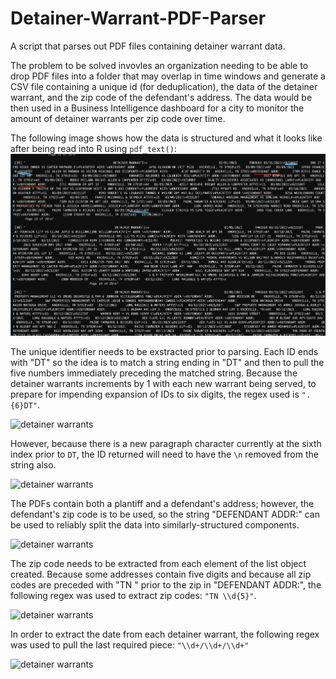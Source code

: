 # Detainer-Warrant-PDF-Parser
A script that parses out PDF files containing detainer warrant data. 

The problem to be solved invovles an organization needing to be able to drop PDF files into a folder that may overlap in time windows and generate a CSV file containing a unique id (for deduplication), the data of the detainer warrant, and the zip code of the defendant's address. The data would be then used in a Business Intelligence dashboard for a city to monitor the amount of detainer warrants per zip code over time. 

The following image shows how the data is structured and what it looks like after being read into R using `pdf_text()`:
![detainer warrants](https://github.com/ThomasPepperz/Detainer-Warrant-PDF-Parser/blob/main/images/ex1.png?raw=true)

The unique identifier needs to be exstracted prior to parsing. Each ID ends with "DT" so the idea is to match a string ending in "DT" and then to pull the five numbers immediately preceding the matched string. Because the detainer warrants increments by 1 with each new warrant being served, to prepare for impending expansion of IDs to six digits, the regex used is `".{6}DT"`. 

![detainer warrants](https://github.com/ThomasPepperz/Detainer-Warrant-PDF-Parser/tree/main/images/ex2.png?raw=true)


However, because there is a new paragraph character currently at the sixth index prior to `DT`, the ID returned will need to have the `\n` removed from the string also. 

![detainer warrants](https://github.com/ThomasPepperz/Detainer-Warrant-PDF-Parser/tree/main/images/ex3.png?raw=true)


The PDFs contain both a plantiff and a defendant's address; however, the defendant's zip code is to be used, so the string "DEFENDANT ADDR:" can be used to reliably split the data into similarly-structured components.

![detainer warrants](https://github.com/ThomasPepperz/Detainer-Warrant-PDF-Parser/tree/main/images/ex4.png?raw=true)


The zip code needs to be extracted from each element of the list object created. Because some addresses contain five digits and because all zip codes are preceded with "TN " prior to the zip in "DEFENDANT ADDR:", the following regex was used to extract zip codes: `"TN \\d{5}"`.

![detainer warrants](https://github.com/ThomasPepperz/Detainer-Warrant-PDF-Parser/tree/main/images/ex5.png?raw=true)

In order to extract the date from each detainer warrant, the following regex was used to pull the last required piece: `"\\d+/\\d+/\\d+"`

![detainer warrants](https://github.com/ThomasPepperz/Detainer-Warrant-PDF-Parser/tree/main/images/ex6.png?raw=true)

